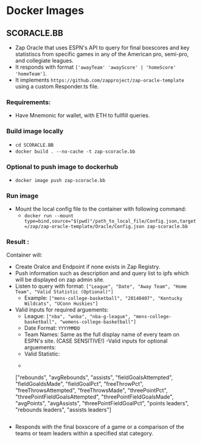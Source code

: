 # Docker Images
## SCORACLE.BB
- Zap Oracle that uses ESPN's API to query for final boxscores and key statistiscs from specific games in any of the American pro, semi-pro, and collegiate leagues.
- It responds with format `['awayTeam' 'awayScore' | 'homeScore' 'homeTeam']`.
- It implements `https://github.com/zapproject/zap-oracle-template` using a custom Responder.ts file.
### Requirements: 
- Have Mnemonic for wallet, with ETH to fullfill queries.
### Build image locally
- `cd SCORACLE.BB`
- `docker build . --no-cache -t zap-scoracle.bb`
### Optional to push image to dockerhub
- `docker image push zap-scoracle.bb`
### Run image
- Mount the local config file to the container with following command: 
    + `docker run --mount type=bind,source="$(pwd)"/path_to_local_file/Config.json,target=/zap/zap-oracle-template/Oracle/Config.json zap-scoracle.bb`
### Result :
Container will:  
- Create Oralce and Endpoint if none exists in Zap Registry.
- Push information such as description and and query list to ipfs which will be displayed on zap admin site.
- Listen to query with format: `["League", "Date", "Away Team", "Home Team", "Valid Statistic (Optional)"]`
    + Example: `["mens-college-basketball", "20140407", "Kentucky Wildcats", "UConn Huskies"]`
- Valid inputs for required arguements:
    + League: `["nba", "wnba", "nba-g-league", "mens-college-basketball", "womens-college-basketball"]`
    + Date Format: `YYYYMMDD`
    + Team Names: Same as the full display name of every team on ESPN's site. (CASE SENSITIVE!)
-Valid inputs for optional arguements:
    + Valid Statistic: 
    + ```
    ["rebounds", "avgRebounds", "assists", "fieldGoalsAttempted", "fieldGoaldsMade", "fieldGoalPct", "freeThrowPct", "freeThrowsAttempted", "freeThrowsMade",           "threePointPct", "threePointFieldGoalsAttempted", "threePointFieldGoalsMade", "avgPoints", "avgAssists", "threePointFieldGoalPct", "points leaders",                 "rebounds leaders", "assists leaders"]
    ```
- Responds with the final boxscore of a game or a comparison of the teams or team leaders within a specified stat category.
